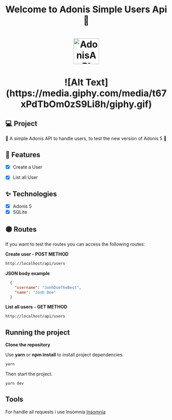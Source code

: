 
<h1 align="center">
  Welcome to Adonis Simple Users Api  👋
</h1>
<h1 align="center">
 <img alt="AdonisAPI" height="80" title="" src="https://i.imgur.com/fFn8zH1.png" />
</h1>


<h1 align="center">
  ![Alt Text](https://media.giphy.com/media/t67xPdTbOm0zS9Li8h/giphy.gif)
</h1>





## 💻 Project
🔺 A simple Adonis API to handle users, to test the new version of Adonis 5 🧔

## 🔨 Features

- [X] Create a User
- [X] List all User


## ✨ Technologies

- [X] Adonis 5
- [X] SQLite

## 🟣 Routes

If you want to test the routes you can access the following routes:

**Create user - POST METHOD**

```cl
http://localhost/api/users
```

**JSON body example**

```json
  {
    "username": "JonhDoeTheBest",
    "name": "Jonh Doe"
  }
```

**List all users - GET METHOD**

```cl
http://localhost/api/users
```

## Running the project

**Clone the repository**

Use **yarn** or **npm install** to install project dependencies.

```cl
yarn
```

Then start the project.

```cl
yarn dev
```

## Tools

For handle all requests i use Insomnia [Insomnia](https://insomnia.rest/)





